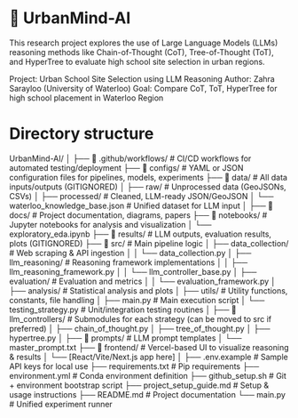 # 🧠 UrbanMind-AI

This research project explores the use of Large Language Models (LLMs) reasoning methods like Chain-of-Thought (CoT), Tree-of-Thought (ToT), and HyperTree to evaluate high school site selection in urban regions.

Project: Urban School Site Selection using LLM Reasoning
Author: Zahra Sarayloo (University of Waterloo)
Goal: Compare CoT, ToT, HyperTree for high school placement in Waterloo Region

# Directory structure
UrbanMind-AI/
 │
 ├── 📁 .github/workflows/              # CI/CD workflows for automated testing/deployment
 ├── 📁 configs/                         # YAML or JSON configuration files for pipelines, models, experiments
 ├── 📁 data/                            # All data inputs/outputs (GITIGNORED)
 │   ├── raw/                           # Unprocessed data (GeoJSONs, CSVs)
 │   ├── processed/                     # Cleaned, LLM-ready JSON/GeoJSON
 │   └── waterloo_knowledge_base.json  # Unified dataset for LLM input
 │
 ├── 📁 docs/                            # Project documentation, diagrams, papers
 ├── 📁 notebooks/                       # Jupyter notebooks for analysis and visualization
 │   └── exploratory_eda.ipynb
 ├── 📁 results/                         # LLM outputs, evaluation results, plots (GITIGNORED)
 ├── 📁 src/                             # Main pipeline logic
 │   ├── data_collection/               # Web scraping & API ingestion
 │   │   └── data_collection.py
 │   ├── llm_reasoning/                 # Reasoning framework implementations
 │   │   ├── llm_reasoning_framework.py
 │   │   └── llm_controller_base.py
 │   ├── evaluation/                    # Evaluation and metrics
 │   │   └── evaluation_framework.py
 │   ├── analysis/                      # Statistical analysis and plots
 │   ├── utils/                         # Utility functions, constants, file handling
 │   ├── main.py                        # Main execution script
 │   └── testing_strategy.py            # Unit/integration testing routines
 │
 ├── 📁 llm_controllers/                # Submodules for each strategy (can be moved to src if preferred)
 │   ├── chain_of_thought.py
 │   ├── tree_of_thought.py
 │   ├── hypertree.py
 │
 ├── 📁 prompts/                        # LLM prompt templates
 │   └── master_prompt.txt
 ├── 📁 frontend/                       # Vercel-based UI to visualize reasoning & results
 │   └── [React/Vite/Next.js app here]
 │
 ├── .env.example                       # Sample API keys for local use
 ├── requirements.txt                   # Pip requirements
 ├── environment.yml                    # Conda environment definition
 ├── github_setup.sh                    # Git + environment bootstrap script
 ├── project_setup_guide.md             # Setup & usage instructions
 ├── README.md                          # Project documentation
 └── main.py                            # Unified experiment runner
